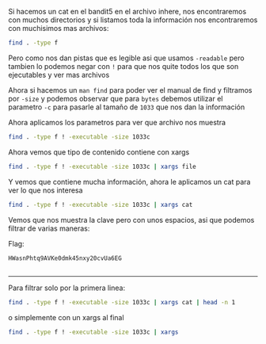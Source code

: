 
Si hacemos un cat en el bandit5 en el archivo inhere, nos encontraremos con muchos directorios y si listamos toda la información nos encontraremos con muchisimos mas archivos:

```bash
find . -type f 
```

Pero como nos dan pistas que es legible asi que usamos `-readable` pero tambien lo podemos negar con `!` para que nos quite todos los que son ejecutables y ver mas archivos 

Ahora si hacemos un `man find` para poder ver el manual de find y filtramos por `-size` y podemos observar que para `bytes` debemos utilizar el parametro `-c` para pasarle al tamaño de `1033` que nos dan la información  

Ahora aplicamos los parametros para ver que archivo nos muestra

```bash
find . -type f ! -executable -size 1033c
```

Ahora vemos que tipo de contenido contiene con xargs

```bash
find . -type f ! -executable -size 1033c | xargs file
```

Y vemos que contiene mucha información, ahora le aplicamos un cat para ver lo que nos interesa 

```bash
find . -type f ! -executable -size 1033c | xargs cat 
```

Vemos que nos muestra la clave pero con unos espacios, asi que podemos filtrar de varias maneras:

Flag:

```bash
HWasnPhtq9AVKe0dmk45nxy20cvUa6EG
                                                                                                                                                                                                                                                                                                                                                                                                                                                                                                                                                                                                                                                                                                                                                                                                                                                                                                                                                                                                                                        
```

---
Para filtrar solo por la primera linea:

```bash
find . -type f ! -executable -size 1033c | xargs cat | head -n 1
```

o simplemente con un xargs al final 

```bash
find . -type f ! -executable -size 1033c | xargs 
```

